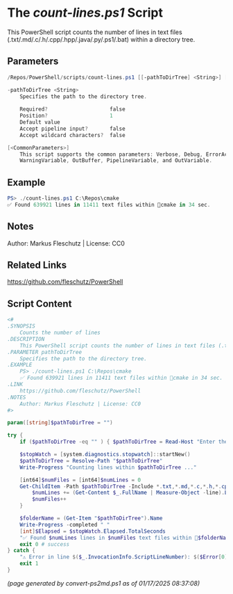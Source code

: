 The *count-lines.ps1* Script
===========================

This PowerShell script counts the number of lines in text files (.txt/.md/.c/.h/.cpp/.hpp/.java/.py/.ps1/.bat) within a directory tree.

Parameters
----------
```powershell
/Repos/PowerShell/scripts/count-lines.ps1 [[-pathToDirTree] <String>] [<CommonParameters>]

-pathToDirTree <String>
    Specifies the path to the directory tree.
    
    Required?                    false
    Position?                    1
    Default value                
    Accept pipeline input?       false
    Accept wildcard characters?  false

[<CommonParameters>]
    This script supports the common parameters: Verbose, Debug, ErrorAction, ErrorVariable, WarningAction, 
    WarningVariable, OutBuffer, PipelineVariable, and OutVariable.
```

Example
-------
```powershell
PS> ./count-lines.ps1 C:\Repos\cmake
✅ Found 639921 lines in 11411 text files within 📂cmake in 34 sec.

```

Notes
-----
Author: Markus Fleschutz | License: CC0

Related Links
-------------
https://github.com/fleschutz/PowerShell

Script Content
--------------
```powershell
<#
.SYNOPSIS
	Counts the number of lines 
.DESCRIPTION
	This PowerShell script counts the number of lines in text files (.txt/.md/.c/.h/.cpp/.hpp/.java/.py/.ps1/.bat) within a directory tree.
.PARAMETER pathToDirTree
	Specifies the path to the directory tree.
.EXAMPLE
	PS> ./count-lines.ps1 C:\Repos\cmake
	✅ Found 639921 lines in 11411 text files within 📂cmake in 34 sec.
.LINK
	https://github.com/fleschutz/PowerShell
.NOTES
	Author: Markus Fleschutz | License: CC0
#>

param([string]$pathToDirTree = "")

try {
	if ($pathToDirTree -eq "" ) { $pathToDirTree = Read-Host "Enter the path to the directory tree" }

	$stopWatch = [system.diagnostics.stopwatch]::startNew()
	$pathToDirTree = Resolve-Path "$pathToDirTree"
	Write-Progress "Counting lines within $pathToDirTree ..."

	[int64]$numFiles = [int64]$numLines = 0
	Get-ChildItem -Path $pathToDirTree -Include *.txt,*.md,*.c,*.h,*.cpp,*.hpp,*.java,*.py,*.ps1,*.bat -Recurse | ForEach-Object {
		$numLines += (Get-Content $_.FullName | Measure-Object -line).Lines
		$numFiles++
	}

	$folderName = (Get-Item "$pathToDirTree").Name
	Write-Progress -completed " "
	[int]$Elapsed = $stopWatch.Elapsed.TotalSeconds
	"✅ Found $numLines lines in $numFiles text files within 📂$folderName in $Elapsed sec." 
	exit 0 # success
} catch {
	"⚠️ Error in line $($_.InvocationInfo.ScriptLineNumber): $($Error[0])"
	exit 1
}
```

*(page generated by convert-ps2md.ps1 as of 01/17/2025 08:37:08)*
